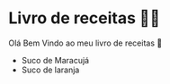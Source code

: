 # Livro de receitas :man_cook:

Olá Bem Vindo ao meu livro de receitas :wave:

- Suco de Maracujá
- Suco de laranja
